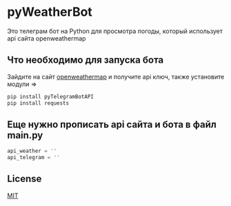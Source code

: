 # pyWeatherBot

Это телеграм бот на Python для просмотра погоды, который использует api сайта openweathermap

## Что необходимо для запуска бота

Зайдите на сайт [openweathermap](https://openweathermap.org/) и получите api ключ, также установите модули =>

```bash
pip install pyTelegramBotAPI
pip install requests
```

## Еще нужно прописать api сайта и бота в файл main.py

```python
api_weather = ''
api_telegram = ''
```


## License
[MIT](https://choosealicense.com/licenses/mit/)
